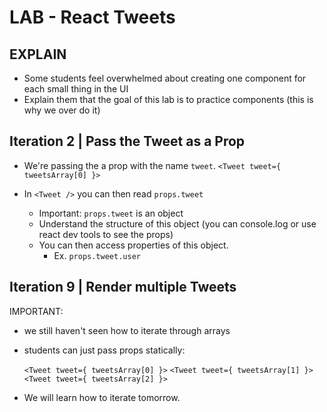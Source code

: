 

# LAB - React Tweets



<!-- 

Jan 2022: 
- some students running node v.17 we're having a problem running the problem.
- quick fix: https://stackoverflow.com/a/69713899/11298742

 -->


## EXPLAIN

- Some students feel overwhelmed about creating one component for each small thing in the UI
- Explain them that the goal of this lab is to practice components (this is why we over do it)


## Iteration 2 | Pass the Tweet as a Prop

  - We're passing the a prop with the name `tweet`.
    `<Tweet tweet={ tweetsArray[0] }>`

  - In `<Tweet />` you can then read `props.tweet`
    - Important: `props.tweet` is an object
    - Understand the structure of this object (you can console.log or use react dev tools to see the props)
    - You can then access properties of this object.
      - Ex. `props.tweet.user`


## Iteration 9 | Render multiple Tweets

IMPORTANT: 
  - we still haven't seen how to iterate through arrays
  - students can just pass props statically:

    `<Tweet tweet={ tweetsArray[0] }>`
    `<Tweet tweet={ tweetsArray[1] }>`
    `<Tweet tweet={ tweetsArray[2] }>`

  - We will learn how to iterate tomorrow.

